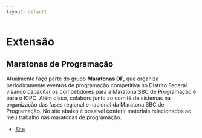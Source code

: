```yaml
---
layout: default
---
```


# Extensão



## Maratonas de Programação

Atualmente faço parte do grupo **Maratonas DF**, que organiza periodicamente eventos de programação competitiva no Distrito Federal visando capacitar os competidores para a Maratona SBC de Programação e para o ICPC. Além disso, colaboro junto ao comitê de sistemas na organização das fases regional e nacional da Maratona SBC de Programação. No site abaixo é possível conferir materiais relacionados ao meu trabalho nas maratonas de programação.

- [Site](https://danielsaad.com/maratona)